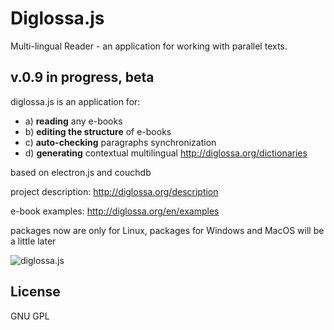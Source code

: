 # Diglossa.js

Multi-lingual Reader - an application for working with parallel texts.

## v.0.9 in progress, beta

diglossa.js is an application for:

- a) **reading** any e-books
- b) **editing the structure** of e-books
- c) **auto-checking** paragraphs synchronization
- d) **generating** contextual multilingual http://diglossa.org/dictionaries

based on electron.js and couchdb

project description: http://diglossa.org/description

e-book examples: http://diglossa.org/en/examples

packages now are only for Linux, packages for Windows and MacOS will be a little later

![diglossa.js](https://github.com/mbykov/diglossa.js/blob/master/resources/dgl-screenshot.png?raw=true "Diglossa.js")


## License

  GNU GPL
